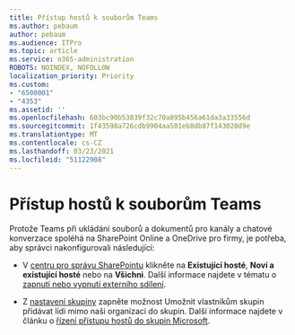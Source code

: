 ```yaml
---
title: Přístup hostů k souborům Teams
ms.author: pebaum
author: pebaum
ms.audience: ITPro
ms.topic: article
ms.service: o365-administration
ROBOTS: NOINDEX, NOFOLLOW
localization_priority: Priority
ms.custom:
- "6500001"
- "4353"
ms.assetid: ''
ms.openlocfilehash: 603bc90b53839f32c70a895b456a61da3a33556d
ms.sourcegitcommit: 1f43598a726cdb9904aa501eb8db87f143020d9e
ms.translationtype: MT
ms.contentlocale: cs-CZ
ms.lasthandoff: 03/23/2021
ms.locfileid: "51122908"
---
```

# <a name="guest-access-to-teams-files"></a>Přístup hostů k souborům Teams

Protože Teams při ukládání souborů a dokumentů pro kanály a chatové konverzace spoléhá na SharePoint Online a OneDrive pro firmy, je potřeba, aby správci nakonfigurovali následující:

- V [centru pro správu SharePointu](https://admin.microsoft.com/sharepoint?page=sharing&modern=true) klikněte na **Existující hosté**, **Noví a existující hosté** nebo na **Všichni**. Další informace najdete v tématu o [zapnutí nebo vypnutí externího sdílení](https://docs.microsoft.com/sharepoint/turn-external-sharing-on-or-off).

- Z [nastavení skupiny](https://admin.microsoft.com/Adminportal/Home?source=applauncher#/Settings/Services/:/Settings/L1/O365Groups) zapněte možnost Umožnit vlastníkům skupin přidávat lidi mimo naši organizaci do skupin. Další informace najdete v článku o [řízení přístupu hostů do skupin Microsoft](https://docs.microsoft.com/microsoftteams/teams-dependencies#control-guest-access-in-office-365-groups).
